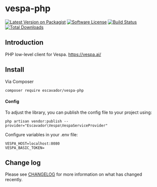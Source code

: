 # vespa-php
[![Latest Version on Packagist][ico-version]][link-packagist]
[![Software License][ico-license]](LICENSE)
[![Build Status][ico-build-status]][link-travis]
[![Total Downloads][ico-downloads]][link-downloads]

## Introduction
PHP low-level client for Vespa. https://vespa.ai/

## Install

Via Composer
``` bash
composer require escavador/vespa-php
```
#### Config
To adjust the library, you can publish the config file to your project using:
```
php artisan vendor:publish --provider="Escavador\Vespa\VespaServiceProvider"
```
Configure variables in your .env file:
```
VESPA_HOST=localhost:8080
VESPA_BASIC_TOKEN=
```
## Change log

Please see [CHANGELOG](CHANGELOG.md) for more information on what has changed recently.


[ico-version]: https://img.shields.io/packagist/v/escavador/vespa-php.svg?style=flat-square
[ico-license]: https://img.shields.io/badge/license-GPL3-brightgreen.svg?style=flat-square
[ico-downloads]: https://img.shields.io/packagist/dt/escavador/vespa-php.svg?style=flat-square
[ico-build-status]: https://travis-ci.org/Escavador/vespa-php.svg?branch=master

[link-packagist]: https://packagist.org/packages/escavador/vespa-php
[link-downloads]: https://poser.pugx.org/escavador/vespa-php/downloads
[link-author]: https://github.com/escavador
[link-travis]: https://travis-ci.org/Escavador/vespa-php
